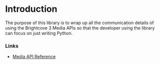 # Introduction

The purpose of this library is to wrap up all the communication details 
of using the Brightcove 3 Media APIs so that the developer using the 
library can focus on just writing Python.


### Links

* [Media API Reference](http://help.brightcove.com/developer/docs/mediaapi/media-API.cfm)
